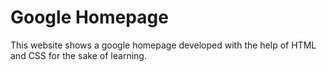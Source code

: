 # Google Homepage

This website shows a google homepage developed with the help of HTML and CSS for the sake of learning.

